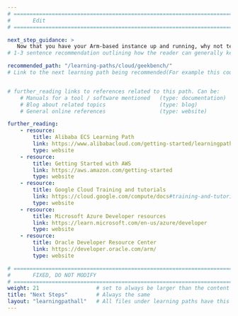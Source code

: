 ```yaml
---
# ================================================================================
#       Edit
# ================================================================================

next_step_guidance: >
   Now that you have your Arm-based instance up and running, why not test out its performance?
# 1-3 sentence recommendation outlining how the reader can generally keep learning about these topics, and a specific explanation of why the next step is being recommended.

recommended_path: "/learning-paths/cloud/geekbench/"
# Link to the next learning path being recommended(For example this could be /learning-paths/cloud/mongodb).


# further_reading links to references related to this path. Can be:
    # Manuals for a tool / software mentioned   (type: documentation)
    # Blog about related topics                 (type: blog)
    # General online references                 (type: website) 

further_reading:
    - resource:
        title: Alibaba ECS Learning Path
        link: https://www.alibabacloud.com/getting-started/learningpath/ecs
        type: website
    - resource:
        title: Getting Started with AWS
        link: https://aws.amazon.com/getting-started
        type: website
    - resource:
        title: Google Cloud Training and tutorials
        link: https://cloud.google.com/compute/docs#training-and-tutorials
        type: website
    - resource:
        title: Microsoft Azure Developer resources
        link: https://learn.microsoft.com/en-us/azure/developer
        type: website
    - resource:
        title: Oracle Developer Resource Center
        link: https://developer.oracle.com/arm/
        type: website

# ================================================================================
#       FIXED, DO NOT MODIFY
# ================================================================================
weight: 21                  # set to always be larger than the content in this path, and one more than 'review'
title: "Next Steps"         # Always the same
layout: "learningpathall"   # All files under learning paths have this same wrapper
---
```

